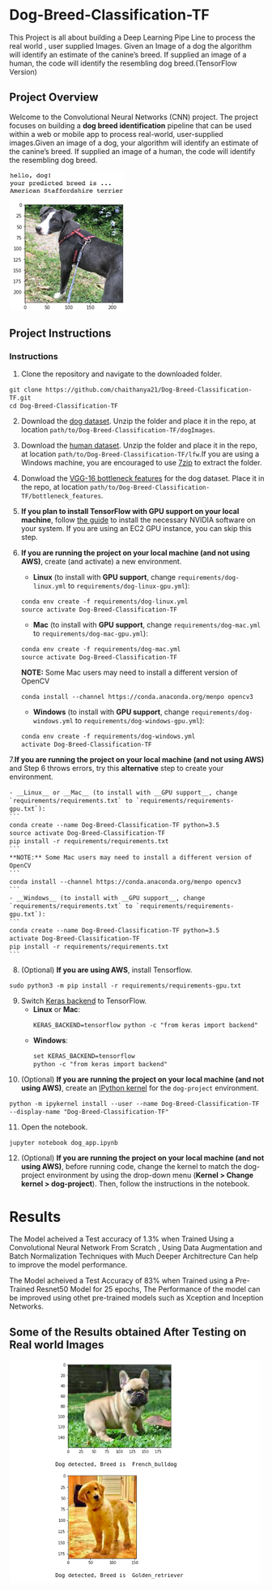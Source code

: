 # Dog-Breed-Classification-TF
This Project is all about building a Deep Learning Pipe Line to process the real world , user supplied Images. Given an Image of a dog the algorithm will identify an estimate of the canine’s breed. If supplied an image of a human, the code will identify the resembling dog breed.(TensorFlow Version) 

## Project Overview

[//]: # (Image References)

[image1]: ./images/sample_dog_output.png "Sample Output"
[image2]: ./images/vgg16_model.png "VGG-16 Model Keras Layers"
[image3]: ./images/vgg16_model_draw.png "VGG16 Model Figure"

Welcome to the Convolutional Neural Networks (CNN) project. The project focuses on building a **dog breed identification**  pipeline that can be used within a web or mobile app to process real-world, user-supplied images.Given an image of a dog, your algorithm will identify an estimate of the canine’s breed.  If supplied an image of a human, the code will identify the resembling dog breed.  

![Sample Output][image1]

## Project Instructions

### Instructions

1. Clone the repository and navigate to the downloaded folder.

```	
git clone https://github.com/chaithanya21/Dog-Breed-Classification-TF.git
cd Dog-Breed-Classification-TF
```
2. Download the [dog dataset](https://s3-us-west-1.amazonaws.com/udacity-aind/dog-project/dogImages.zip).  Unzip the folder and place it in the repo, at location `path/to/Dog-Breed-Classification-TF/dogImages`. 

3. Download the [human dataset](https://s3-us-west-1.amazonaws.com/udacity-aind/dog-project/lfw.zip).  Unzip the folder and place it in the repo, at location `path/to/Dog-Breed-Classification-TF/lfw`.If you are using a Windows machine, you are encouraged to use [7zip](http://www.7-zip.org/) to extract the folder. 

4. Donwload the [VGG-16 bottleneck features](https://s3-us-west-1.amazonaws.com/udacity-aind/dog-project/DogVGG16Data.npz) for the dog dataset.  Place it in the repo, at location `path/to/Dog-Breed-Classification-TF/bottleneck_features`.

5.  __If you plan to install TensorFlow with GPU support on your local machine__, follow [the guide](https://www.tensorflow.org/install/) to install the necessary NVIDIA software on your system.  If you are using an EC2 GPU instance, you can skip this step.

6. **If you are running the project on your local machine (and not using AWS)**, create (and activate) a new environment.


	- __Linux__ (to install with __GPU support__, change `requirements/dog-linux.yml` to `requirements/dog-linux-gpu.yml`): 
	```
	conda env create -f requirements/dog-linux.yml
	source activate Dog-Breed-Classification-TF
	```  
	- __Mac__ (to install with __GPU support__, change `requirements/dog-mac.yml` to `requirements/dog-mac-gpu.yml`): 
	```
	conda env create -f requirements/dog-mac.yml
	source activate Dog-Breed-Classification-TF
	```  
	**NOTE:** Some Mac users may need to install a different version of OpenCV
	```
	conda install --channel https://conda.anaconda.org/menpo opencv3
	```
	- __Windows__ (to install with __GPU support__, change `requirements/dog-windows.yml` to `requirements/dog-windows-gpu.yml`):  
	```
	conda env create -f requirements/dog-windows.yml
	activate Dog-Breed-Classification-TF
	```
  7.**If you are running the project on your local machine (and not using AWS)** and Step 6 throws errors, try this __alternative__ step to create your environment.
  
  
	- __Linux__ or __Mac__ (to install with __GPU support__, change `requirements/requirements.txt` to `requirements/requirements-gpu.txt`): 
	```
	conda create --name Dog-Breed-Classification-TF python=3.5
	source activate Dog-Breed-Classification-TF
	pip install -r requirements/requirements.txt
	```
	**NOTE:** Some Mac users may need to install a different version of OpenCV
	```
	conda install --channel https://conda.anaconda.org/menpo opencv3
	```
	- __Windows__ (to install with __GPU support__, change `requirements/requirements.txt` to `requirements/requirements-gpu.txt`):  
	```
	conda create --name Dog-Breed-Classification-TF python=3.5
	activate Dog-Breed-Classification-TF
	pip install -r requirements/requirements.txt
	```
8. (Optional) **If you are using AWS**, install Tensorflow.

```
sudo python3 -m pip install -r requirements/requirements-gpu.txt
```
9. Switch [Keras backend](https://keras.io/backend/) to TensorFlow.
	- __Linux__ or __Mac__: 
		```
		KERAS_BACKEND=tensorflow python -c "from keras import backend"
		```
	- __Windows__: 
		```
		set KERAS_BACKEND=tensorflow
		python -c "from keras import backend"
		```
10. (Optional) **If you are running the project on your local machine (and not using AWS)**, create an [IPython kernel](http://ipython.readthedocs.io/en/stable/install/kernel_install.html) for the `dog-project` environment. 

```
python -m ipykernel install --user --name Dog-Breed-Classification-TF --display-name "Dog-Breed-Classification-TF"
```
11. Open the notebook.
```
jupyter notebook dog_app.ipynb
```
12. (Optional) **If you are running the project on your local machine (and not using AWS)**, before running code, change the kernel to match the dog-project environment by using the drop-down menu (**Kernel > Change kernel > dog-project**). Then, follow the instructions in the notebook.

# Results

The Model acheived a Test accuracy of 1.3% when Trained Using a Convolutional Neural Network From Scratch , Using Data Augmentation and Batch Normalization Techniques with Much Deeper Architrecture Can help to improve the model performance.

The Model acheived a Test Accuracy of 83% when Trained using a Pre-Trained Resnet50 Model for 25 epochs, The Performance of the model can be improved using othet pre-trained models such as Xception and Inception Networks.

## Some of the Results obtained After Testing on Real world Images

<img src='https://github.com/chaithanya21/Dog-Breed-Classification-TF/blob/master/Results/Result1.png' >





